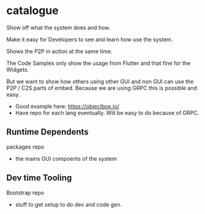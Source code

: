 # catalogue

Show off what the system does and how.

Make it easy for Developers to see and learn how use the system.

Shows the P2P in action at the same time.

The Code Samples only show the usage from Flutter and that fine for the Widgets.

But we want to show how others using other GUI and non GUI can use the P2P / C2S parts of embed.
Because we are using GRPC this is possible and easy.
- Good example here: https://objectbox.io/
- Have repo for each lang eventually. Will be easy to do because of GRPC.


## Runtime Dependents

packages repo
- the mains GUI compoents of the system


## Dev time Tooling

Bootstrap repo
- stuff to get setup to do dev and code gen.
